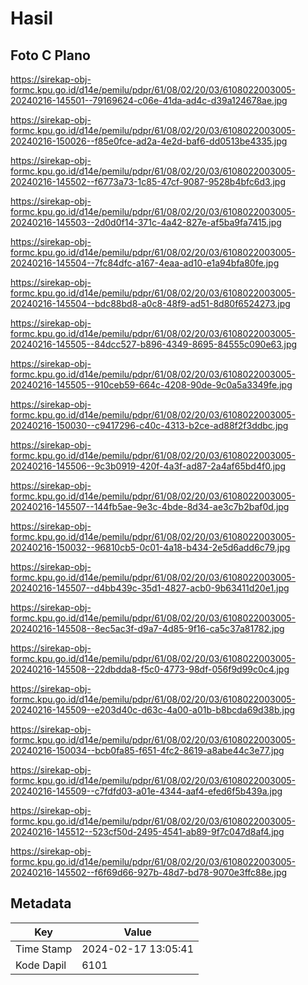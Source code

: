 # Hasil

## Foto C Plano

https://sirekap-obj-formc.kpu.go.id/d14e/pemilu/pdpr/61/08/02/20/03/6108022003005-20240216-145501--79169624-c06e-41da-ad4c-d39a124678ae.jpg

https://sirekap-obj-formc.kpu.go.id/d14e/pemilu/pdpr/61/08/02/20/03/6108022003005-20240216-150026--f85e0fce-ad2a-4e2d-baf6-dd0513be4335.jpg

https://sirekap-obj-formc.kpu.go.id/d14e/pemilu/pdpr/61/08/02/20/03/6108022003005-20240216-145502--f6773a73-1c85-47cf-9087-9528b4bfc6d3.jpg

https://sirekap-obj-formc.kpu.go.id/d14e/pemilu/pdpr/61/08/02/20/03/6108022003005-20240216-145503--2d0d0f14-371c-4a42-827e-af5ba9fa7415.jpg

https://sirekap-obj-formc.kpu.go.id/d14e/pemilu/pdpr/61/08/02/20/03/6108022003005-20240216-145504--7fc84dfc-a167-4eaa-ad10-e1a94bfa80fe.jpg

https://sirekap-obj-formc.kpu.go.id/d14e/pemilu/pdpr/61/08/02/20/03/6108022003005-20240216-145504--bdc88bd8-a0c8-48f9-ad51-8d80f6524273.jpg

https://sirekap-obj-formc.kpu.go.id/d14e/pemilu/pdpr/61/08/02/20/03/6108022003005-20240216-145505--84dcc527-b896-4349-8695-84555c090e63.jpg

https://sirekap-obj-formc.kpu.go.id/d14e/pemilu/pdpr/61/08/02/20/03/6108022003005-20240216-145505--910ceb59-664c-4208-90de-9c0a5a3349fe.jpg

https://sirekap-obj-formc.kpu.go.id/d14e/pemilu/pdpr/61/08/02/20/03/6108022003005-20240216-150030--c9417296-c40c-4313-b2ce-ad88f2f3ddbc.jpg

https://sirekap-obj-formc.kpu.go.id/d14e/pemilu/pdpr/61/08/02/20/03/6108022003005-20240216-145506--9c3b0919-420f-4a3f-ad87-2a4af65bd4f0.jpg

https://sirekap-obj-formc.kpu.go.id/d14e/pemilu/pdpr/61/08/02/20/03/6108022003005-20240216-145507--144fb5ae-9e3c-4bde-8d34-ae3c7b2baf0d.jpg

https://sirekap-obj-formc.kpu.go.id/d14e/pemilu/pdpr/61/08/02/20/03/6108022003005-20240216-150032--96810cb5-0c01-4a18-b434-2e5d6add6c79.jpg

https://sirekap-obj-formc.kpu.go.id/d14e/pemilu/pdpr/61/08/02/20/03/6108022003005-20240216-145507--d4bb439c-35d1-4827-acb0-9b63411d20e1.jpg

https://sirekap-obj-formc.kpu.go.id/d14e/pemilu/pdpr/61/08/02/20/03/6108022003005-20240216-145508--8ec5ac3f-d9a7-4d85-9f16-ca5c37a81782.jpg

https://sirekap-obj-formc.kpu.go.id/d14e/pemilu/pdpr/61/08/02/20/03/6108022003005-20240216-145508--22dbdda8-f5c0-4773-98df-056f9d99c0c4.jpg

https://sirekap-obj-formc.kpu.go.id/d14e/pemilu/pdpr/61/08/02/20/03/6108022003005-20240216-145509--e203d40c-d63c-4a00-a01b-b8bcda69d38b.jpg

https://sirekap-obj-formc.kpu.go.id/d14e/pemilu/pdpr/61/08/02/20/03/6108022003005-20240216-150034--bcb0fa85-f651-4fc2-8619-a8abe44c3e77.jpg

https://sirekap-obj-formc.kpu.go.id/d14e/pemilu/pdpr/61/08/02/20/03/6108022003005-20240216-145509--c7fdfd03-a01e-4344-aaf4-efed6f5b439a.jpg

https://sirekap-obj-formc.kpu.go.id/d14e/pemilu/pdpr/61/08/02/20/03/6108022003005-20240216-145512--523cf50d-2495-4541-ab89-9f7c047d8af4.jpg

https://sirekap-obj-formc.kpu.go.id/d14e/pemilu/pdpr/61/08/02/20/03/6108022003005-20240216-145502--f6f69d66-927b-48d7-bd78-9070e3ffc88e.jpg


## Metadata

| Key        | Value               |
| ---------- | ------------------- |
| Time Stamp | 2024-02-17 13:05:41 |
| Kode Dapil | 6101                |



